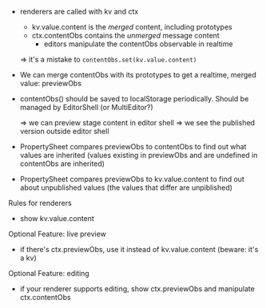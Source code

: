 
- renderers are called with kv and ctx
  - kv.value.content is the _merged_ content, including prototypes
  - ctx.contentObs contains the _unmerged_ message content
    - editors manipulate the contentObs observable in realtime

  => it's a mistake to `contentObs.set(kv.value.content)`

- We can merge contentObs with its prototypes to get
  a realtime, merged value: previewObs

- contentObs() should be saved to localStorage periodically.
  Should be managed by EditorShell (or MultiEditor?)

  => we can preview stage content in editor shell
  => we see the published version outside editor shell

- PropertySheet compares previewObs to contentObs to find out what values are inherited
  (values existing in previewObs and are undefined in contentObs are inherited)
- PropertySheet compares previewObs to kv.value.content to find out about unpublished values
  (the values that differ are unpiblished)

Rules for renderers

- show kv.value.content

Optional Feature: live preview
- if there's ctx.previewObs, use it instead of kv.value.content (beware: it's a kv)

Optional Feature: editing
- if your renderer supports editing, show ctx.previewObs and manipulate ctx.contentObs


